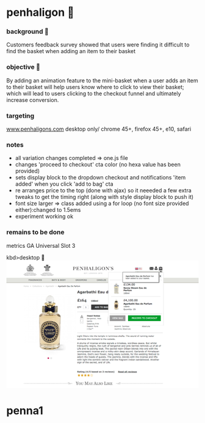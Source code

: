 # penhaligon  :rocket:

### background  :bell:
Customers feedback survey showed that users were finding it difficult to find the basket when adding an item to their basket

### objective :book:
By adding an animation feature to the mini-basket when a  user adds an item to their basket will help users know where to click to view their basket; which will lead to users clicking to the checkout funnel and ultimately increase conversion. 

### targeting
www.penhaligons.com
desktop only/ chrome 45+, firefox 45+, e10, safari



### notes
- all variation changes completed => one.js file
- changes 'proceed to checkout' cta color (no hexa value has been provided)
- sets display block to the dropdown checkout and notifications 'item added'
  when you click 'add to bag' cta
- re arranges price to the top (done with ajax) so it neeeded
  a few extra tweaks to get the timing right (along with style display block to push it)
- font size larger => class added using a for loop (no font size provided either):changed to 1.5ems
- experiment working ok


### remains to be done
metrics 
GA Universal Slot 3 






kbd>desktop</kbd> :rocket:        
![](/images/finaldraft.png) 


# penna1
